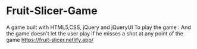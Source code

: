 # Fruit-Slicer-Game
A game built with HTML5,CSS, jQuery and jQueryUI
To play the game :
And the game doesn't let the user play if he misses a shot at any point of the game
https://fruit-slicer.netlify.app/ 
